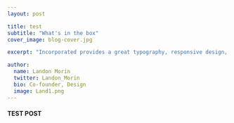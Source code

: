 ```yaml
---
layout: post

title: test
subtitle: "What's in the box"
cover_image: blog-cover.jpg

excerpt: "Incorporated provides a great typography, responsive design, author details, semantic markup and more."

author:
  name: Landon Morin
  twitter: Landon_Morin
  bio: Co-founder, Design
  image: Land1.png
---
```


#### TEST POST


